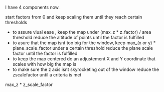 I have 4 components now.

start factors from 0 and keep scaling them until they reach certain thresholds

- to assure viual ease , keep the map under (max_z \* z_factor) / area threshold
  reduce the altitude of points until the factor is fulfilled
- to asure that the map isnt too big for the window, keep max\_(x or y) \* plane_scale_factor under a certain threshold
  reduce the plane scale factor until the factor is fulfilled
- to keep the map centered
  do an adjustement X and Y coordinate that scales with how big the map is
- to make sure the z axis isnt skyrocketing out of the window
  reduce the zscalefactor until a criteria is met


max_z * z_scale_factor